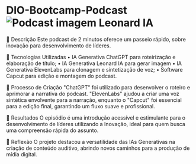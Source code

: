 # DIO-Bootcamp-Podcast![Podcast imagem Leonard IA](https://github.com/user-attachments/assets/e20cc0c2-0876-47ad-86fb-6e4c93794a91)

📒 Descrição
Este podcast de 2 minutos oferece um passeio rápido, sobre inovação para desenvolvimento de líderes.

🤖 Tecnologias Utilizadas
•	IA Generativa ChatGPT para roteirização e elaboração de título;
•	IA Generativa Leonard IA para gerar imagem
•	IA Generativa ElevenLabs para clonagem e sintetização de voz;
•	Software Capcut para edição e montagem do podcast.

🧐 Processo de Criação
"ChatGPT" foi utilizado para desenvolver o roteiro e aprimorar a narrativa do podcast. "ElevenLabs" ajudou a criar uma voz sintética envolvente para a narração, enquanto o "Capcut" foi essencial para a edição final, garantindo um fluxo suave e profissional.

🚀 Resultados
O episódio é uma introdução acessível e estimulante para o desenvolvimento de líderes utilizando a Inovação, ideal para quem busca uma compreensão rápida do assunto.

💭 Reflexão
O projeto destacou a versatilidade das IAs Generativas na criação de conteúdo auditivo, abrindo novos caminhos para a produção de mídia digital.
